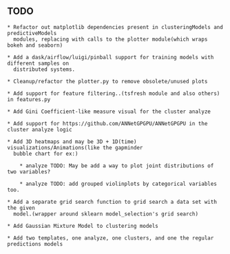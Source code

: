 ## TODO
	* Refactor out matplotlib dependencies present in clusteringModels and predictiveModels
	  modules, replacing with calls to the plotter module(which wraps bokeh and seaborn)

	* Add a dask/airflow/luigi/pinball support for training models with different samples on
	  distributed systems.

	* Cleanup/refactor the plotter.py to remove obsolete/unused plots

	* Add support for feature filtering..(tsfresh module and also others) in features.py

	* Add Gini Coefficient-like measure visual for the cluster analyze

	* Add support for https://github.com/ANNetGPGPU/ANNetGPGPU in the cluster analyze logic

	* Add 3D heatmaps and may be 3D + 1D(time) visualizations/Animations(like the gapminder
	  bubble chart for ex:)

    	* analyze TODO: May be add a way to plot joint distributions of two variables?

    	* analyze TODO: add grouped violinplots by categorical variables too.

	* Add a separate grid search function to grid search a data set with the given
	  model.(wrapper around sklearn model_selection's grid search)

	* Add Gaussian Mixture Model to clustering models

	* Add two templates, one analyze, one clusters, and one the regular predictions models

